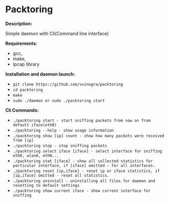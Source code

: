 # Packtoring

**Description:**

Simple daemon with Cli(Command line interface)

**Requirements:**

* gcc,
* make,
* lpcap library

**Installation and daemon launch:**
* `git clone https://github.com/vvinogra/packtoring`
* `cd packtoring`
* `make`
* `sudo ./daemon or sudo ./packtoring start`

**Cli Commands:**
* `./packtoring start - start sniffing packets from now on from default iface(eth0)`
* `./packtoring --help - show usage information`
* `./packtoring show [ip] count - show how many packets were received from [ip]`
* `./packtoring stop - stop sniffing packets`
* `./packtoring select iface [iface] - select interface for sniffing eth0, wlan0, ethN...`
* `./packtoring stat [iface] - show all collected statistics for particular interface, if [iface] omitted - for all interfaces.`
* `./packtoring reset [ip,iface] - reset ip or iface statistics, if [ip,iface] omitted - reset all statistics.`
* `./packtoring uninstall - uninstalling all files for daemon and resetting to default settings`
* `./packtoring show current iface - show current interface for sniffing`
